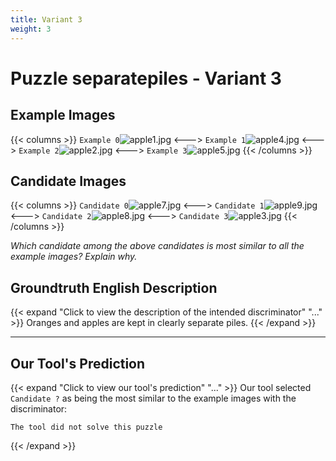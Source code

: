 ```yaml
---
title: Variant 3
weight: 3
---
```


# Puzzle separatepiles - Variant 3

## Example Images
{{< columns >}}
`Example 0`![apple1.jpg](/natscene_data/images/apple1.jpg)
<--->
`Example 1`![apple4.jpg](/natscene_data/images/apple4.jpg)
<--->
`Example 2`![apple2.jpg](/natscene_data/images/apple2.jpg)
<--->
`Example 3`![apple5.jpg](/natscene_data/images/apple5.jpg)
{{< /columns >}}

## Candidate Images
{{< columns >}}
`Candidate 0`![apple7.jpg](/natscene_data/images/apple7.jpg)
<--->
`Candidate 1`![apple9.jpg](/natscene_data/images/apple9.jpg)
<--->
`Candidate 2`![apple8.jpg](/natscene_data/images/apple8.jpg)
<--->
`Candidate 3`![apple3.jpg](/natscene_data/images/apple3.jpg)
{{< /columns >}}

*Which candidate among the above candidates is most similar to all the example images? Explain why.*

## Groundtruth English Description

{{< expand "Click to view the description of the intended discriminator" "..." >}}
Oranges and apples are kept in clearly separate piles.
{{< /expand >}}

---



## Our Tool's Prediction

{{< expand "Click to view our tool's prediction" "..." >}}
Our tool selected `Candidate ?` as being the most similar to the example images with the discriminator:
```plaintext
The tool did not solve this puzzle
```
{{< /expand >}}
